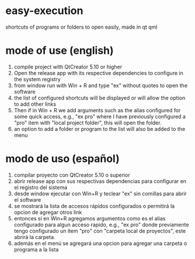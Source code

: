 # easy-execution
shortcuts of programs or folders to open easily, made in qt qml

# mode of use (english)
1. compile project with QtCreator 5.10 or higher
2. Open the release app with its respective dependencies to configure in the system registry
3. from window run with Win + R and type "ex" without quotes to open the software
4. the list of configured shortcuts will be displayed or will allow the option to add other links
5. Then if in Win + R we add arguments such as the alias configured for some quick access, e.g., "ex pro" where I have previously configured a "pro" item with "local project folder", this will open the folder.
6. an option to add a folder or program to the list will also be added to the menu
  
# modo de uso (español)
1. compilar proyecto con QtCreator 5.10 o superior
2. abrir release app con sus respectivas dependencias para configurar en el registro del sistema
3. desde window ejecutar con Win+R y teclear "ex" sin comillas para abrir el software
4. se mostrará la lista de accesos rápidos configurados o permitirá la opcion de agregar otros link
5. entonces si en Win+R agregamos argumentos como es el alias configurado para algun acceso rapido, e.g., "ex pro" donde previamente tengo configurado un item "pro" con "carpeta local de proyectos", este abrirá la carpeta. 
6. además en el menú se agregará una opcion para agregar una carpeta o programa a la lista
